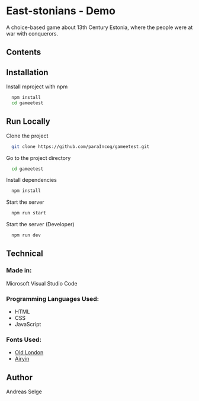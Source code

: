 # East-stonians - Demo

A choice-based game about 13th Century Estonia, where the people were at war with conquerors.

## Contents

## Installation

Install mproject with npm

```bash
  npm install
  cd gameetest
```

## Run Locally

Clone the project

```bash
  git clone https://github.com/paraIncog/gameetest.git
```

Go to the project directory

```bash
  cd gameetest
```

Install dependencies

```bash
  npm install
```

Start the server

```bash
  npm run start
```

Start the server (Developer)

```bash
  npm run dev
```

## Technical

### Made in:
Microsoft Visual Studio Code

### Programming Languages Used:
* HTML
* CSS
* JavaScript

### Fonts Used:
* [Old London](https://www.dafont.com/old-london.font)
* [Airyin](https://www.dafont.com/airyin.font)

## Author

Andreas Selge